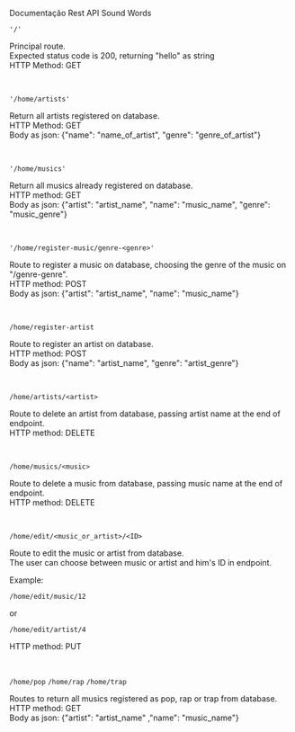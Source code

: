 Documentação Rest API Sound Words


```'/'```
<p>Principal route.<br>
Expected status code is 200, returning "hello" as string<br>
HTTP Method: GET</p>
<br>

```'/home/artists'```
<p>Return all artists registered on database.<br>
HTTP Method: GET<br>
Body as json: {"name": "name_of_artist", "genre": "genre_of_artist"}</p>
<br>

```'/home/musics'```
<p>Return all musics already registered on database.<br>
HTTP method: GET<br>
Body as json: {"artist": "artist_name", "name": "music_name", "genre": "music_genre"}</p>
<br>

```'/home/register-music/genre-<genre>'```
<p>Route to register a music on database, choosing the genre of the music on "/genre-genre".<br>
HTTP method: POST<br>
Body as json: {"artist": "artist_name", "name": "music_name"}</p>
<br>

```/home/register-artist```
<p>Route to register an artist on database.<br>
HTTP method: POST<br>
Body as json: {"name": "artist_name", "genre": "artist_genre"}</p>
<br>

```/home/artists/<artist>```
<p>Route to delete an artist from database, passing artist name at the end of endpoint.<br>
HTTP method: DELETE<br></p>
<br>

```/home/musics/<music>```
<p>Route to delete a music from database, passing music name at the end of endpoint.<br>
HTTP method: DELETE<br></p>
<br>

```/home/edit/<music_or_artist>/<ID>```
<p>Route to edit the music or artist from database.<br>The user can choose between music or artist and him's ID in endpoint.</p>
<p>Example: </p>


```/home/edit/music/12```

<p>or</p>

```/home/edit/artist/4```
<p>HTTP method: PUT</p>
<br>

```/home/pop```
```/home/rap```
```/home/trap```
<p>Routes to return all musics registered as pop, rap or trap from database.<br>
HTTP method: GET<br>
Body as json: {"artist": "artist_name" ,"name": "music_name"}</p>
<br>